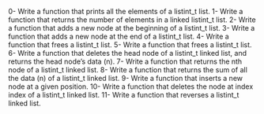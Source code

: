 0-	Write a function that prints all the elements of a listint_t list.
1-	Write a function that returns the number of elements in a linked listint_t list.
2-	Write a function that adds a new node at the beginning of a listint_t list.
3-	Write a function that adds a new node at the end of a listint_t list.
4-	Write a function that frees a listint_t list.
5-	Write a function that frees a listint_t list.
6-	Write a function that deletes the head node of a listint_t linked list, and returns the head node’s data (n).
7-	Write a function that returns the nth node of a listint_t linked list.
8-	Write a function that returns the sum of all the data (n) of a listint_t linked list.
9-	Write a function that inserts a new node at a given position.
10-	Write a function that deletes the node at index index of a listint_t linked list.
11-	Write a function that reverses a listint_t linked list.

